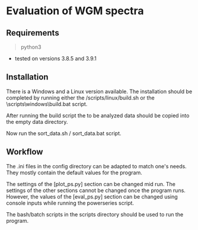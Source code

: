 # Evaluation of WGM spectra

## Requirements

> python3

- tested on versions 3.8.5 and 3.9.1

## Installation

There is a Windows and a Linux version available.
The installation should be completed by running either the /scripts/linux/build.sh or the
\scripts\windows\build.bat script.

After running the build script the to be analyzed data should be copied into the empty data directory.

Now run the sort_data.sh / sort_data.bat script.

## Workflow

The .ini files in the config directory can be adapted to match one's needs.
They mostly contain the default values for the program.

The settings of the [plot_ps.py] section can be changed mid run.
The settings of the other sections cannot be changed once the program runs.
However, the values of the [eval_ps.py] section can be changed using console inputs while
running the powerseries script.

The bash/batch scripts in the scripts directory should be used to run the program.

